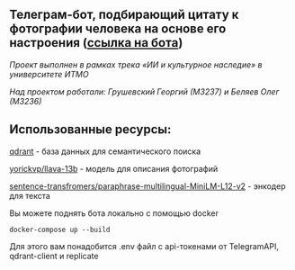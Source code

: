 ## Телеграм-бот, подбирающий цитату к фотографии человека на основе его настроения  ([ссылка на бота](https://t.me/AutoCitationBot))

*Проект выполнен в рамках трека «ИИ и культурное наследие» в университете ИТМО*

*Над проектом работали: Грушевский Георгий (М3237) и Беляев Олег (М3236)*

## Использованные ресурсы:
[qdrant](https://github.com/qdrant/qdrant-client) - база данных для семантического поиска

[yorickvp/llava-13b](https://replicate.com/yorickvp/llava-13b/versions) - модель для описания фотографий

[sentence-transfromers/paraphrase-multilingual-MiniLM-L12-v2](https://huggingface.co/sentence-transformers/paraphrase-multilingual-mpnet-base-v2) - энкодер для текста

Вы можете поднять бота локально с помощью docker

```docker-compose up --build```

Для этого вам понадобится .env файл с api-токенами от TelegramAPI, qdrant-client и replicate